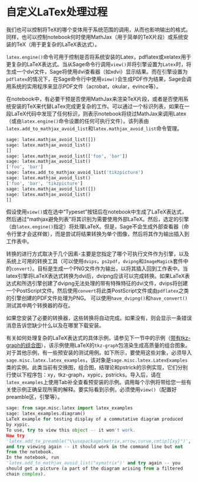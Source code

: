 # 自定义LaTex处理过程

我们也可以控制将TeX的哪个变体用于系统范围的调用，从而也影响输出的格式。同样，也可以控制notebook何时使用MathJax（用于简单的TeX片段）或系统安装的TeX（用于更复杂的LaTeX表达式）。

`latex.engine()`命令可用于控制是否将系统安装的Latex，pdflatex或xelatex用于更复杂的LaTeX表达式。当从Sage命令行调用`view()`并将引擎设置为`Latex`时，将生成一个dvi文件，Sage将使用dvi查看器（如xdvi）显示结果。而在引擎设置为`pdflatex`的情况下，在Sage命令行中使用`view()`会生成PDF作为结果，Sage会调用系统的实用程序来显示PDF文件（acrobat，okular，evince等）。

在notebook中，有必要干预是否使用MathJax来渲染TeX片段，或者是否使用系统安装的TeX来代替LaTex完成更复杂的工作。可以通过一个标识列表，如果在一段LaTeX代码中发现了任何标识，则表示notebook将绕过MathJax来调用Latex（或由`latex.engine()`命令设置的任何可执行文件）。该列表由`latex.add_to_mathjax_avoid_list`和`latex.mathjax_avoid_list`命令管理。
```py
sage: latex.mathjax_avoid_list([])
sage: latex.mathjax_avoid_list()
[]
sage: latex.mathjax_avoid_list(['foo', 'bar'])
sage: latex.mathjax_avoid_list()
['foo', 'bar']
sage: latex.add_to_mathjax_avoid_list('tikzpicture')
sage: latex.mathjax_avoid_list()
['foo', 'bar', 'tikzpicture']
sage: latex.mathjax_avoid_list([])
sage: latex.mathjax_avoid_list()
[]
```
假设使用`view()`或在选中“Typeset”按钮后在notebook中生成了LaTeX表达式，然后通过“mathjax避免列表”将其识别为需要使用外部LaTeX。然后，选定的引擎（由`latex.engine()`指定）将处理LaTeX。但是，Sage不会生成外部查看器（命令行里才会这样做），而是尝试将结果转换为单个图像，然后将其作为输出插入到工作表中。

转换的进行方式取决于几个因素-主要是您指定了哪个可执行文件作为引擎，以及系统上可用的转换工具（可以使用`dvips`，`ps2pdf`，`dvipng`和`ImageMagick`套件中的`convert`）。目标是生成一个PNG文件作为输出，以将其插入回到工作表中。当latex引擎将LaTeX表达式转换为dvi后，dvipng应该可以完成转换。如果LaTeX表达式和所选引擎创建了dvipng无法处理的带有特殊特征的dvi文件，dvips将创建一个PostScript文件。然后使用`convert`将此类PostScript文件或由`pdflatex`之类的引擎创建的PDF文件处理为PNG。 可以使用`have_dvipng()`和`have_convert()`测试其中两个转换器的存在。

如果您安装了必要的转换器，这些转换将自动完成。如果没有，则会显示一条错误消息告诉您缺少什么以及在哪里下载安装。

有关如何处理复杂的LaTeX表达式的具体示例，请参见下一节中的示例（[带有tkz-graph的组合图](05.5_An_Example.md)），该示例使用LaTeX的`tkz-graph`包渲染生成高质量的组合图象。对于其他示例，有一些预安装的测试用例。如下所示，要使用这些对象，必须导入`sage.misc.latex.latex_examples`，该对象是`sage.misc.latex.LatexExamples`类的实例。此类当前有交换图，组合图，结理论和pstrick的示例实现，它们分别行使以下程序包：xy，tkz-graph，xypic，pstricks。导入后，请在`latex_examples`上使用Tab补全查看预安装的示例。调用每个示例将带给您一些有关使示例正确呈现所需的解释。要实际看到示例，必须使用`view()`（配置好preamble区，引擎等）。
```py
sage: from sage.misc.latex import latex_examples
sage: latex_examples.diagram()
LaTeX example for testing display of a commutative diagram produced
by xypic.
To use, try to view this object -- it won't work.
Now try
'latex.add_to_preamble("\\usepackage[matrix,arrow,curve,cmtip]{xy}")',
and try viewing again -- it should work in the command line but not
from the notebook.
In the notebook, run
'latex.add_to_mathjax_avoid_list("xymatrix")' and try again -- you
should get a picture (a part of the diagram arising from a filtered
chain complex).
```